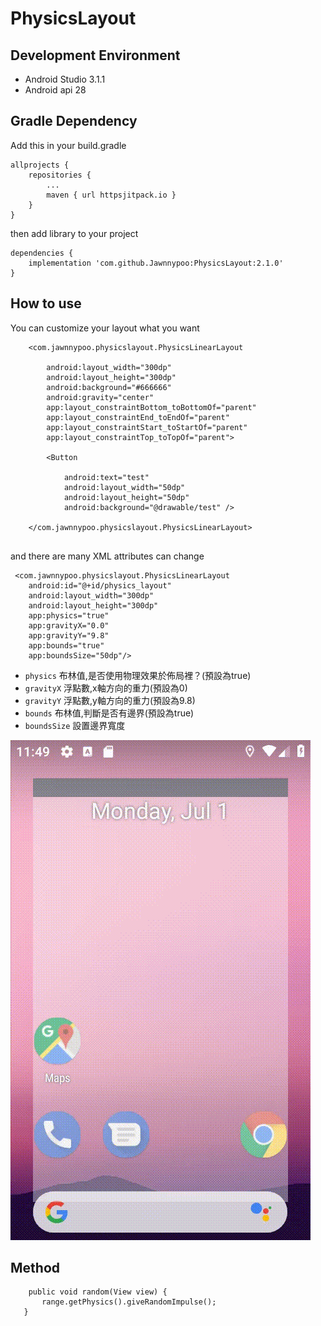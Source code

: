 # PhysicsLayout

## Development Environment

- Android Studio 3.1.1
- Android api 28


## Gradle Dependency

Add this in your build.gradle
```
allprojects {
	repositories {
		...
		maven { url httpsjitpack.io }
	}
}
```
then add library to your project
```
dependencies {
    implementation 'com.github.Jawnnypoo:PhysicsLayout:2.1.0'
}
```

## How to use

You can customize your layout what you want

```
    <com.jawnnypoo.physicslayout.PhysicsLinearLayout

        android:layout_width="300dp"
        android:layout_height="300dp"
        android:background="#666666"
        android:gravity="center"
        app:layout_constraintBottom_toBottomOf="parent"
        app:layout_constraintEnd_toEndOf="parent"
        app:layout_constraintStart_toStartOf="parent"
        app:layout_constraintTop_toTopOf="parent">

        <Button

            android:text="test"
            android:layout_width="50dp"
            android:layout_height="50dp"
            android:background="@drawable/test" />

    </com.jawnnypoo.physicslayout.PhysicsLinearLayout>
    
 ```
and there are many XML attributes can change

```
 <com.jawnnypoo.physicslayout.PhysicsLinearLayout
    android:id="@+id/physics_layout"
    android:layout_width="300dp"
    android:layout_height="300dp"
    app:physics="true"
    app:gravityX="0.0"
    app:gravityY="9.8"
    app:bounds="true"
    app:boundsSize="50dp"/>
 ```
 - ```physics``` 布林值,是否使用物理效果於佈局裡？(預設為true)
 - ```gravityX``` 浮點數,x軸方向的重力(預設為0)
 - ```gravityY``` 浮點數,y軸方向的重力(預設為9.8)
 - ```bounds``` 布林值,判斷是否有邊界(預設為true)
 - ```boundsSize``` 設置邊界寬度
 
 ![](./gif/balldown.gif)
 
 ## Method
 
 ```
     public void random(View view) {
        range.getPhysics().giveRandomImpulse();
    }
```
